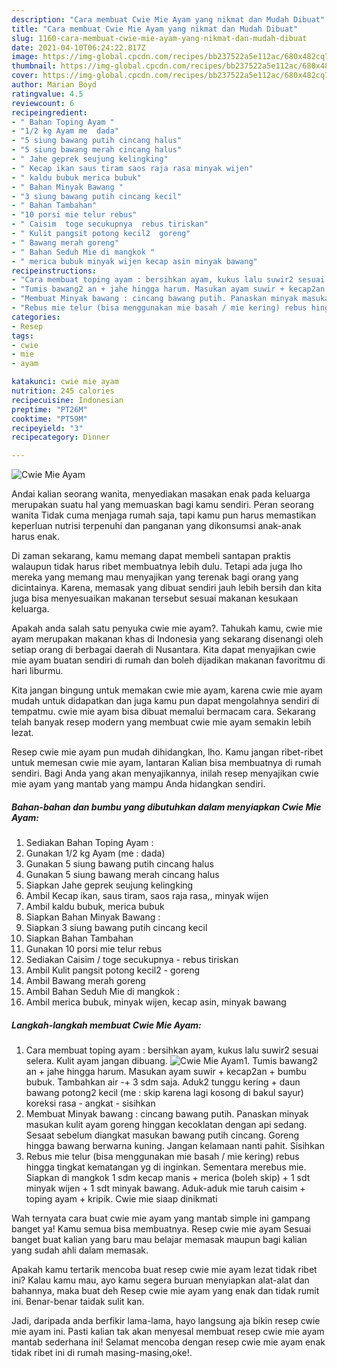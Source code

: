 ```yaml
---
description: "Cara membuat Cwie Mie Ayam yang nikmat dan Mudah Dibuat"
title: "Cara membuat Cwie Mie Ayam yang nikmat dan Mudah Dibuat"
slug: 1160-cara-membuat-cwie-mie-ayam-yang-nikmat-dan-mudah-dibuat
date: 2021-04-10T06:24:22.817Z
image: https://img-global.cpcdn.com/recipes/bb237522a5e112ac/680x482cq70/cwie-mie-ayam-foto-resep-utama.jpg
thumbnail: https://img-global.cpcdn.com/recipes/bb237522a5e112ac/680x482cq70/cwie-mie-ayam-foto-resep-utama.jpg
cover: https://img-global.cpcdn.com/recipes/bb237522a5e112ac/680x482cq70/cwie-mie-ayam-foto-resep-utama.jpg
author: Marian Boyd
ratingvalue: 4.5
reviewcount: 6
recipeingredient:
- " Bahan Toping Ayam "
- "1/2 kg Ayam me  dada"
- "5 siung bawang putih cincang halus"
- "5 siung bawang merah cincang halus"
- " Jahe geprek seujung kelingking"
- " Kecap ikan saus tiram saos raja rasa minyak wijen"
- " kaldu bubuk merica bubuk"
- " Bahan Minyak Bawang "
- "3 siung bawang putih cincang kecil"
- " Bahan Tambahan"
- "10 porsi mie telur rebus"
- " Caisim  toge secukupnya  rebus tiriskan"
- " Kulit pangsit potong kecil2  goreng"
- " Bawang merah goreng"
- " Bahan Seduh Mie di mangkok "
- " merica bubuk minyak wijen kecap asin minyak bawang"
recipeinstructions:
- "Cara membuat toping ayam : bersihkan ayam, kukus lalu suwir2 sesuai selera. Kulit ayam jangan dibuang."
- "Tumis bawang2 an + jahe hingga harum. Masukan ayam suwir + kecap2an + bumbu bubuk. Tambahkan air -+ 3 sdm saja. Aduk2 tunggu kering + daun bawang potong2 kecil (me : skip karena lagi kosong di bakul sayur) koreksi rasa - angkat - sisihkan"
- "Membuat Minyak bawang : cincang bawang putih. Panaskan minyak masukan kulit ayam goreng hinggan kecoklatan dengan api sedang. Sesaat sebelum diangkat masukan bawang putih cincang. Goreng hingga bawang berwarna kuning. Jangan kelamaan nanti pahit. Sisihkan"
- "Rebus mie telur (bisa menggunakan mie basah / mie kering) rebus hingga tingkat kematangan yg di inginkan. Sementara merebus mie. Siapkan di mangkok 1 sdm kecap manis + merica (boleh skip) + 1 sdt minyak wijen + 1 sdt minyak bawang. Aduk-aduk mie taruh caisim + toping ayam + kripik. Cwie mie siaap dinikmati"
categories:
- Resep
tags:
- cwie
- mie
- ayam

katakunci: cwie mie ayam 
nutrition: 245 calories
recipecuisine: Indonesian
preptime: "PT26M"
cooktime: "PT59M"
recipeyield: "3"
recipecategory: Dinner

---
```



![Cwie Mie Ayam](https://img-global.cpcdn.com/recipes/bb237522a5e112ac/680x482cq70/cwie-mie-ayam-foto-resep-utama.jpg)

Andai kalian seorang wanita, menyediakan masakan enak pada keluarga merupakan suatu hal yang memuaskan bagi kamu sendiri. Peran seorang  wanita Tidak cuma menjaga rumah saja, tapi kamu pun harus memastikan keperluan nutrisi terpenuhi dan panganan yang dikonsumsi anak-anak harus enak.

Di zaman  sekarang, kamu memang dapat membeli santapan praktis walaupun tidak harus ribet membuatnya lebih dulu. Tetapi ada juga lho mereka yang memang mau menyajikan yang terenak bagi orang yang dicintainya. Karena, memasak yang dibuat sendiri jauh lebih bersih dan kita juga bisa menyesuaikan makanan tersebut sesuai makanan kesukaan keluarga. 



Apakah anda salah satu penyuka cwie mie ayam?. Tahukah kamu, cwie mie ayam merupakan makanan khas di Indonesia yang sekarang disenangi oleh setiap orang di berbagai daerah di Nusantara. Kita dapat menyajikan cwie mie ayam buatan sendiri di rumah dan boleh dijadikan makanan favoritmu di hari liburmu.

Kita jangan bingung untuk memakan cwie mie ayam, karena cwie mie ayam mudah untuk didapatkan dan juga kamu pun dapat mengolahnya sendiri di tempatmu. cwie mie ayam bisa dibuat memalui bermacam cara. Sekarang telah banyak resep modern yang membuat cwie mie ayam semakin lebih lezat.

Resep cwie mie ayam pun mudah dihidangkan, lho. Kamu jangan ribet-ribet untuk memesan cwie mie ayam, lantaran Kalian bisa membuatnya di rumah sendiri. Bagi Anda yang akan menyajikannya, inilah resep menyajikan cwie mie ayam yang mantab yang mampu Anda hidangkan sendiri.

<!--inarticleads1-->

##### Bahan-bahan dan bumbu yang dibutuhkan dalam menyiapkan Cwie Mie Ayam:

1. Sediakan  Bahan Toping Ayam :
1. Gunakan 1/2 kg Ayam (me : dada)
1. Gunakan 5 siung bawang putih cincang halus
1. Gunakan 5 siung bawang merah cincang halus
1. Siapkan  Jahe geprek seujung kelingking
1. Ambil  Kecap ikan, saus tiram, saos raja rasa,, minyak wijen
1. Ambil  kaldu bubuk, merica bubuk
1. Siapkan  Bahan Minyak Bawang :
1. Siapkan 3 siung bawang putih cincang kecil
1. Siapkan  Bahan Tambahan
1. Gunakan 10 porsi mie telur rebus
1. Sediakan  Caisim / toge secukupnya - rebus tiriskan
1. Ambil  Kulit pangsit potong kecil2 - goreng
1. Ambil  Bawang merah goreng
1. Ambil  Bahan Seduh Mie di mangkok :
1. Ambil  merica bubuk, minyak wijen, kecap asin, minyak bawang




<!--inarticleads2-->

##### Langkah-langkah membuat Cwie Mie Ayam:

1. Cara membuat toping ayam : bersihkan ayam, kukus lalu suwir2 sesuai selera. Kulit ayam jangan dibuang.
<img src="https://img-global.cpcdn.com/steps/381adc2039ecc715/160x128cq70/cwie-mie-ayam-langkah-memasak-1-foto.jpg" alt="Cwie Mie Ayam">1. Tumis bawang2 an + jahe hingga harum. Masukan ayam suwir + kecap2an + bumbu bubuk. Tambahkan air -+ 3 sdm saja. Aduk2 tunggu kering + daun bawang potong2 kecil (me : skip karena lagi kosong di bakul sayur) koreksi rasa - angkat - sisihkan
1. Membuat Minyak bawang : cincang bawang putih. Panaskan minyak masukan kulit ayam goreng hinggan kecoklatan dengan api sedang. Sesaat sebelum diangkat masukan bawang putih cincang. Goreng hingga bawang berwarna kuning. Jangan kelamaan nanti pahit. Sisihkan
1. Rebus mie telur (bisa menggunakan mie basah / mie kering) rebus hingga tingkat kematangan yg di inginkan. Sementara merebus mie. Siapkan di mangkok 1 sdm kecap manis + merica (boleh skip) + 1 sdt minyak wijen + 1 sdt minyak bawang. Aduk-aduk mie taruh caisim + toping ayam + kripik. Cwie mie siaap dinikmati




Wah ternyata cara buat cwie mie ayam yang mantab simple ini gampang banget ya! Kamu semua bisa membuatnya. Resep cwie mie ayam Sesuai banget buat kalian yang baru mau belajar memasak maupun bagi kalian yang sudah ahli dalam memasak.

Apakah kamu tertarik mencoba buat resep cwie mie ayam lezat tidak ribet ini? Kalau kamu mau, ayo kamu segera buruan menyiapkan alat-alat dan bahannya, maka buat deh Resep cwie mie ayam yang enak dan tidak rumit ini. Benar-benar taidak sulit kan. 

Jadi, daripada anda berfikir lama-lama, hayo langsung aja bikin resep cwie mie ayam ini. Pasti kalian tak akan menyesal membuat resep cwie mie ayam mantab sederhana ini! Selamat mencoba dengan resep cwie mie ayam enak tidak ribet ini di rumah masing-masing,oke!.

